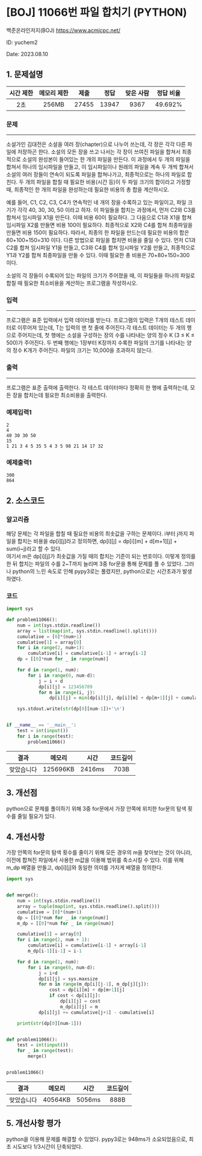 # [BOJ] 11066번 파일 합치기 (PYTHON)
백준온라인저지(BOJ) https://www.acmicpc.net/

ID: yuchem2

Date: 2023.08.10
## 1. 문제설명
| 시간 제한 | 메모리 제한 | 제출  | 정답 | 맞은 사람 | 정답 비율 |
| :---: | :---: | :---: | :---: | :---: | :---: |
| 2초 | 256MB | 27455 | 13947 | 9367 | 49.692% |

### 문제
---
소설가인 김대전은 소설을 여러 장(chapter)으로 나누어 쓰는데, 각 장은 각각 다른 파일에 저장하곤 한다. 소설의 모든 장을 쓰고 나서는 각 장이 쓰여진 파일을 합쳐서 최종적으로 소설의 완성본이 들어있는 한 개의 파일을 만든다. 이 과정에서 두 개의 파일을 합쳐서 하나의 임시파일을 만들고, 이 임시파일이나 원래의 파일을 계속 두 개씩 합쳐서 소설의 여러 장들이 연속이 되도록 파일을 합쳐나가고, 최종적으로는 하나의 파일로 합친다. 두 개의 파일을 합칠 때 필요한 비용(시간 등)이 두 파일 크기의 합이라고 가정할 때, 최종적인 한 개의 파일을 완성하는데 필요한 비용의 총 합을 계산하시오.

예를 들어, C1, C2, C3, C4가 연속적인 네 개의 장을 수록하고 있는 파일이고, 파일 크기가 각각 40, 30, 30, 50 이라고 하자. 이 파일들을 합치는 과정에서, 먼저 C2와 C3를 합쳐서 임시파일 X1을 만든다. 이때 비용 60이 필요하다. 그 다음으로 C1과 X1을 합쳐 임시파일 X2를 만들면 비용 100이 필요하다. 최종적으로 X2와 C4를 합쳐 최종파일을 만들면 비용 150이 필요하다. 따라서, 최종의 한 파일을 만드는데 필요한 비용의 합은 60+100+150=310 이다. 다른 방법으로 파일을 합치면 비용을 줄일 수 있다. 먼저 C1과 C2를 합쳐 임시파일 Y1을 만들고, C3와 C4를 합쳐 임시파일 Y2를 만들고, 최종적으로 Y1과 Y2를 합쳐 최종파일을 만들 수 있다. 이때 필요한 총 비용은 70+80+150=300 이다.

소설의 각 장들이 수록되어 있는 파일의 크기가 주어졌을 때, 이 파일들을 하나의 파일로 합칠 때 필요한 최소비용을 계산하는 프로그램을 작성하시오.

### 입력
---
프로그램은 표준 입력에서 입력 데이터를 받는다. 프로그램의 입력은 T개의 테스트 데이터로 이루어져 있는데, T는 입력의 맨 첫 줄에 주어진다.각 테스트 데이터는 두 개의 행으로 주어지는데, 첫 행에는 소설을 구성하는 장의 수를 나타내는 양의 정수 K (3 ≤ K ≤ 500)가 주어진다. 두 번째 행에는 1장부터 K장까지 수록한 파일의 크기를 나타내는 양의 정수 K개가 주어진다. 파일의 크기는 10,000을 초과하지 않는다.

### 출력
---
프로그램은 표준 출력에 출력한다. 각 테스트 데이터마다 정확히 한 행에 출력하는데, 모든 장을 합치는데 필요한 최소비용을 출력한다.

### 예제입력1
```
2
4
40 30 30 50
15
1 21 3 4 5 35 5 4 3 5 98 21 14 17 32
```
### 예제출력1
```
300
864
```
## 2. 소스코드

### 알고리즘
해당 문제는 각 파일을 합칠 때 필요한 비용의 최솟값을 구하는 문제이다. i부터 j까지 파일을 합치는 비용을 dp[i][j]라고 정의하면, dp[i][j] = dp[i][m] + d[m+1][j] + sum(i~j)라고 할 수 있다.  
여기서 m은 dp[i][j]가 최솟값을 가질 때의 합치는 기준이 되는 번호이다. 
이렇게 정의를 한 뒤 합치는 파일의 수를 2~T까지 늘리며 3중 for문을 통해 문제를 풀 수 있었다. 
그러나 python의 느린 속도로 인해 pypy3로는 풀렸지만, python으로는 시간초과가 발생하였다.

### 코드
```Python
import sys

def problem11066():
    num = int(sys.stdin.readline())
    array = list(map(int, sys.stdin.readline().split()))
    cumulative = [0]*(num+1)
    cumulative[1] = array[0]
    for i in range(2, num+1):
        cumulative[i] = cumulative[i-1] + array[i-1]
    dp = [[0]*num for _ in range(num)]

    for d in range(1, num):
        for i in range(0, num-d):
            j = i + d
            dp[i][j] = 123456789
            for m in range(i, j):
                dp[i][j] = min(dp[i][j], dp[i][m] + dp[m+1][j] + cumulative[j+1] - cumulative[i])

    sys.stdout.write(str(dp[0][num-1])+'\n')


if __name__ == '__main__':
    test = int(input())
    for i in range(test):
        problem11066()

```
| 결과 | 메모리 | 시간 | 코드길이 |
|:---:|:-----: | :---: | :----: |
| 맞았습니다 | 125696KB | 2416ms | 703B |

## 3. 개선점
python으로 문제를 풀이하기 위해 3중 for문에서 가장 안쪽에 위치한 for문의 탐색 횟수를 줄일 필요가 있다.  

## 4. 개선사항
가장 안쪽의 for문의 탐색 횟수를 줄이기 위해 모든 경우의 m을 찾아보는 것이 아니라, 이전에 합쳐진 파일에서 사용한 m값을 이용해 범위를 축소시킬 수 있다. 
이를 위해 m_dp 배열을 만들고, dp[i][j]와 동일한 의미를 가지게 배열을 정의한다. 

```Python
import sys


def merge():
    num = int(sys.stdin.readline())
    array = tuple(map(int, sys.stdin.readline().split()))
    cumulative = [0]*(num+1)
    dp = [[0]*num for _ in range(num)]
    m_dp = [[0]*num for _ in range(num)]

    cumulative[1] = array[0]
    for i in range(2, num + 1):
        cumulative[i] = cumulative[i-1] + array[i-1]
        m_dp[i-1][i-1] = i-1

    for d in range(1, num):
        for i in range(0, num-d):
            j = i+d
            dp[i][j] = sys.maxsize
            for m in range(m_dp[i][j-1], m_dp[j][j]):
                cost = dp[i][m] + dp[m+1][j]
                if cost < dp[i][j]:
                    dp[i][j] = cost
                    m_dp[i][j] = m
            dp[i][j] += cumulative[j+1] - cumulative[i]

    print(str(dp[0][num-1]))


def problem11066():
    test = int(input())
    for _ in range(test):
        merge()


problem11066()
```
| 결과 | 메모리 | 시간 | 코드길이 |
|:---:|:-----: | :---: | :----: |
| 맞았습니다 | 40564KB | 5056ms | 888B |

## 5. 개선사항 평가
python을 이용해 문제를 해결할 수 있었다. pypy3로는 948ms가 소요되었음으로, 최초 시도보다 1/3시간이 단축되었다.  

